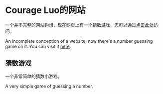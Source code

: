 # Courage Luo的网站

一个并不完整的网站构想，现在网页上有一个猜数游戏，您可以通过[点击此处](https://courageluo.github.io/index.html)访问。

An incomplete conception of a website, now there's a number guessing game on it. You can visit it [here](https://courageluo.github.io/index.html).

## 猜数游戏

一个非常简单的猜数小游戏。

A very simple game of guessing a number.

